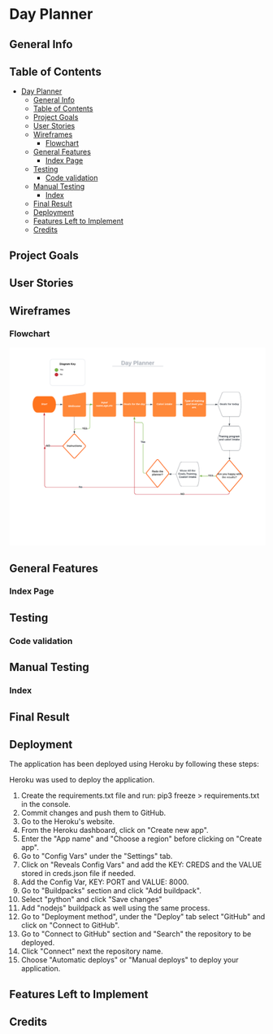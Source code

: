 # Day Planner

## General Info

## Table of Contents

- [Day Planner](#day-planner)
  - [General Info](#general-info)
  - [Table of Contents](#table-of-contents)
  - [Project Goals](#project-goals)
  - [User Stories](#user-stories)
  - [Wireframes](#wireframes)
    - [Flowchart](#flowchart)
  - [General Features](#general-features)
    - [Index Page](#index-page)
  - [Testing](#testing)
    - [Code validation](#code-validation)
  - [Manual Testing](#manual-testing)
    - [Index](#index)
  - [Final Result](#final-result)
  - [Deployment](#deployment)
  - [Features Left to Implement](#features-left-to-implement)
  - [Credits](#credits)

## Project Goals

## User Stories

## Wireframes

### Flowchart
![Alt text](/assets/images/planner.png?raw=true "Flowchart")
## General Features

### Index Page

## Testing

### Code validation

## Manual Testing

### Index

## Final Result

## Deployment

The application has been deployed using Heroku by following these steps:

Heroku was used to deploy the application.

1. Create the requirements.txt file and run: pip3 freeze > requirements.txt in the console.
2. Commit changes and push them to GitHub.
3. Go to the Heroku's website.
4. From the Heroku dashboard, click on "Create new app".
5. Enter the "App name" and "Choose a region" before clicking on "Create app".
6. Go to "Config Vars" under the "Settings" tab.
7. Click on "Reveals Config Vars" and add the KEY: CREDS and the VALUE stored in creds.json file if needed.
8. Add the Config Var, KEY: PORT and VALUE: 8000.
9. Go to "Buildpacks" section and click "Add buildpack".
10. Select "python" and click "Save changes"
11. Add "nodejs" buildpack as well using the same process.
12. Go to "Deployment method", under the "Deploy" tab select "GitHub" and click on "Connect to GitHub".
13. Go to "Connect to GitHub" section and "Search" the repository to be deployed.
14. Click "Connect" next the repository name.
15. Choose "Automatic deploys" or "Manual deploys" to deploy your application.

## Features Left to Implement

## Credits

